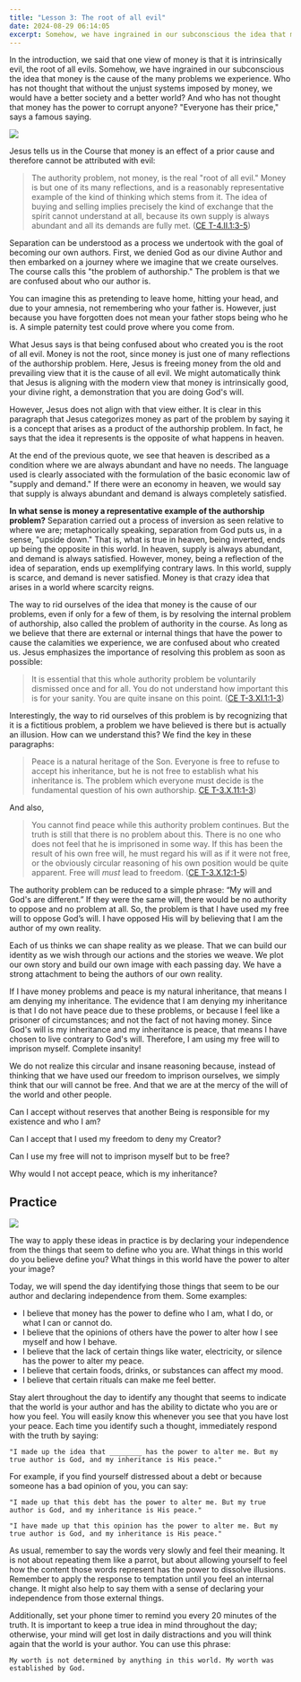 ```yaml
---
title: "Lesson 3: The root of all evil"
date: 2024-08-29 06:14:05
excerpt: Somehow, we have ingrained in our subconscious the idea that money is the cause of the many problems we experience. Who has not thought that without the unjust systems imposed by money, we would have a better society and a better world?
---
```

In the introduction, we said that one view of money is that it is intrinsically evil, the root of all evils. Somehow, we have ingrained in our subconscious the idea that money is the cause of the many problems we experience. Who has not thought that without the unjust systems imposed by money, we would have a better society and a better world? And who has not thought that money has the power to corrupt anyone? "Everyone has their price," says a famous saying.

![](https://siran.github.io/assets/a_new_vision_on_money/money-grows.png)

Jesus tells us in the Course that money is an effect of a prior cause and therefore cannot be attributed with evil:

> The authority problem, not money, is the real "root of all evil." Money is but one of its many reflections, and is a reasonably representative example of the kind of thinking which stems from it. The idea of buying and selling implies precisely the kind of exchange that the spirit cannot understand at all, because its own supply is always abundant and all its demands are fully met. ([CE T-4.II.1:3-5](https://acimce.app/:T-4.II.1:3-5))

Separation can be understood as a process we undertook with the goal of becoming our own authors. First, we denied God as our divine Author and then embarked on a journey where we imagine that we create ourselves. The course calls this "the problem of authorship." The problem is that we are confused about who our author is.

You can imagine this as pretending to leave home, hitting your head, and due to your amnesia, not remembering who your father is. However, just because you have forgotten does not mean your father stops being who he is. A simple paternity test could prove where you come from.

What Jesus says is that being confused about who created you is the root of all evil. Money is not the root, since money is just one of many reflections of the authorship problem. Here, Jesus is freeing money from the old and prevailing view that it is the cause of all evil. We might automatically think that Jesus is aligning with the modern view that money is intrinsically good, your divine right, a demonstration that you are doing God's will.

However, Jesus does not align with that view either. It is clear in this paragraph that Jesus categorizes money as part of the problem by saying it is a concept that arises as a product of the authorship problem. In fact, he says that the idea it represents is the opposite of what happens in heaven.

At the end of the previous quote, we see that heaven is described as a condition where we are always abundant and have no needs. The language used is clearly associated with the formulation of the basic economic law of "supply and demand." If there were an economy in heaven, we would say that supply is always abundant and demand is always completely satisfied.

**In what sense is money a representative example of the authorship problem?** Separation carried out a process of inversion as seen relative to where we are; metaphorically speaking, separation from God puts us, in a sense, "upside down." That is, what is true in heaven, being inverted, ends up being the opposite in this world. In heaven, supply is always abundant, and demand is always satisfied. However, money, being a reflection of the idea of separation, ends up exemplifying contrary laws. In this world, supply is scarce, and demand is never satisfied. Money is that crazy idea that arises in a world where scarcity reigns.

The way to rid ourselves of the idea that money is the cause of our problems, even if only for a few of them, is by resolving the internal problem of authorship, also called the problem of authority in the course. As long as we believe that there are external or internal things that have the power to cause the calamities we experience, we are confused about who created us. Jesus emphasizes the importance of resolving this problem as soon as possible:

>It is essential that this whole authority problem be voluntarily dismissed once and for all. You do not understand how important this is for your sanity. You are quite insane on this point. ([CE T-3.XI.1:1-3](https://acimce.app/:T-3.XI.1:1-3))

Interestingly, the way to rid ourselves of this problem is by recognizing that it is a fictitious problem, a problem we have believed is there but is actually an illusion. How can we understand this? We find the key in these paragraphs:

> Peace is a natural heritage of the Son. Everyone is free to refuse to accept his inheritance, but he is not free to establish what his inheritance is. The problem which everyone must decide is the fundamental question of his own authorship. [CE T-3.X.11:1-3](https://acimce.app/:T-3.X.11:1-3))

And also,

> You cannot find peace while this authority problem continues. But the truth is still that there is no problem about this. There is no one who does not feel that he is imprisoned in some way. If this has been the result of his own free will, he must regard his will as if it were not free, or the obviously circular reasoning of his own position would be quite apparent. Free will _must_ lead to freedom. ([CE T-3.X.12:1-5](https://acimce.app/:T-3.X.12:1-5))

The authority problem can be reduced to a simple phrase: “My will and God's are different.” If they were the same will, there would be no authority to oppose and no problem at all. So, the problem is that I have used my free will to oppose God’s will. I have opposed His will by believing that I am the author of my own reality.

Each of us thinks we can shape reality as we please. That we can build our identity as we wish through our actions and the stories we weave. We plot our own story and build our own image with each passing day. We have a strong attachment to being the authors of our own reality.

If I have money problems and peace is my natural inheritance, that means I am denying my inheritance. The evidence that I am denying my inheritance is that I do not have peace due to these problems, or because I feel like a prisoner of circumstances; and not the fact of not having money. Since God's will is my inheritance and my inheritance is peace, that means I have chosen to live contrary to God's will. Therefore, I am using my free will to imprison myself. Complete insanity!

We do not realize this circular and insane reasoning because, instead of thinking that we have used our freedom to imprison ourselves, we simply think that our will cannot be free. And that we are at the mercy of the will of the world and other people.

Can I accept without reserves that another Being is responsible for my existence and who I am?

Can I accept that I used my freedom to deny my Creator? 

Can I use my free will not to imprison myself but to be free?

Why would I not accept peace, which is my inheritance?

## Practice
![](https://siran.github.io/assets/a_new_vision_on_money/woman-painting-wall.png)

The way to apply these ideas in practice is by declaring your independence from the things that seem to define who you are. What things in this world do you believe define you? What things in this world have the power to alter your image?

Today, we will spend the day identifying those things that seem to be our author and declaring independence from them. Some examples:

- I believe that money has the power to define who I am, what I do, or what I can or cannot do.
- I believe that the opinions of others have the power to alter how I see myself and how I behave.
- I believe that the lack of certain things like water, electricity, or silence has the power to alter my peace.
- I believe that certain foods, drinks, or substances can affect my mood.
- I believe that certain rituals can make me feel better.

Stay alert throughout the day to identify any thought that seems to indicate that the world is your author and has the ability to dictate who you are or how you feel. You will easily know this whenever you see that you have lost your peace. Each time you identify such a thought, immediately respond with the truth by saying:

	"I made up the idea that ________ has the power to alter me. But my true author is God, and my inheritance is His peace."

For example, if you find yourself distressed about a debt or because someone has a bad opinion of you, you can say:

	"I made up that this debt has the power to alter me. But my true author is God, and my inheritance is His peace."

	"I have made up that this opinion has the power to alter me. But my true author is God, and my inheritance is His peace."

As usual, remember to say the words very slowly and feel their meaning. It is not about repeating them like a parrot, but about allowing yourself to feel how the content those words represent has the power to dissolve illusions. Remember to apply the response to temptation until you feel an internal change. It might also help to say them with a sense of declaring your independence from those external things.

Additionally, set your phone timer to remind you every 20 minutes of the truth. It is important to keep a true idea in mind throughout the day; otherwise, your mind will get lost in daily distractions and you will think again that the world is your author. You can use this phrase:

	My worth is not determined by anything in this world. My worth was established by God.
